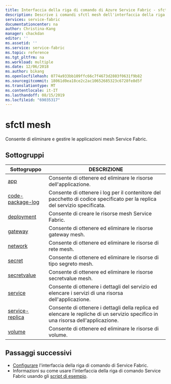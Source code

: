 ```yaml
---
title: Interfaccia della riga di comando di Azure Service Fabric - sfctl mesh | Microsoft Docs
description: Descrive i comandi sfctl mesh dell'interfaccia della riga di comando di Service Fabric.
services: service-fabric
documentationcenter: na
author: Christina-Kang
manager: chackdan
editor: ''
ms.assetid: ''
ms.service: service-fabric
ms.topic: reference
ms.tgt_pltfrm: na
ms.workload: multiple
ms.date: 12/06/2018
ms.author: bikang
ms.openlocfilehash: 0774a933bb109ffc66c7f4673d2803f0631f9b82
ms.sourcegitcommit: 18061d0ea18ce2c2ac10652685323c6728fe8d5f
ms.translationtype: MT
ms.contentlocale: it-IT
ms.lasthandoff: 08/15/2019
ms.locfileid: "69035317"
---
```

# <a name="sfctl-mesh"></a>sfctl mesh
Consente di eliminare e gestire le applicazioni mesh Service Fabric.

## <a name="subgroups"></a>Sottogruppi
|Sottogruppo|DESCRIZIONE|
| --- | --- |
| [app](service-fabric-sfctl-mesh-app.md) | Consente di ottenere ed eliminare le risorse dell'applicazione. |
| [code-package-log](service-fabric-sfctl-mesh-code-package-log.md) | Consente di ottenere i log per il contenitore del pacchetto di codice specificato per la replica del servizio specificata. |
| [deployment](service-fabric-sfctl-mesh-deployment.md) | Consente di creare le risorse mesh Service Fabric. |
| [gateway](service-fabric-sfctl-mesh-gateway.md) | Consente di ottenere ed eliminare le risorse gateway mesh. |
| [network](service-fabric-sfctl-mesh-network.md) | Consente di ottenere ed eliminare le risorse di rete mesh. |
| [secret](service-fabric-sfctl-mesh-secret.md) | Consente di ottenere ed eliminare le risorse di tipo segreto mesh. |
| [secretvalue](service-fabric-sfctl-mesh-secretvalue.md) | Consente di ottenere ed eliminare le risorse secretvalue mesh. |
| [service](service-fabric-sfctl-mesh-service.md) | Consente di ottenere i dettagli del servizio ed elencare i servizi di una risorsa dell'applicazione. |
| [service-replica](service-fabric-sfctl-mesh-service-replica.md) | Consente di ottenere i dettagli della replica ed elencare le repliche di un servizio specifico in una risorsa dell'applicazione. |
| [volume](service-fabric-sfctl-mesh-volume.md) | Consente di ottenere ed eliminare le risorse di volume. |


## <a name="next-steps"></a>Passaggi successivi
- [Configurare](service-fabric-cli.md) l'interfaccia della riga di comando di Service Fabric.
- Informazioni su come usare l'interfaccia della riga di comando Service Fabric usando gli [script di esempio](/azure/service-fabric/scripts/sfctl-upgrade-application).